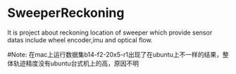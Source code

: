 # SweeperReckoning
It is project about reckoning location of sweeper which provide sensor datas include  wheel encoder,imu and optical flow.


#Note:
在mac上运行数据集b14-f2-20x5-r1出现了在ubuntu上不一样的结果，整体轨迹精度没有ubuntu台式机上的高，原因不明
